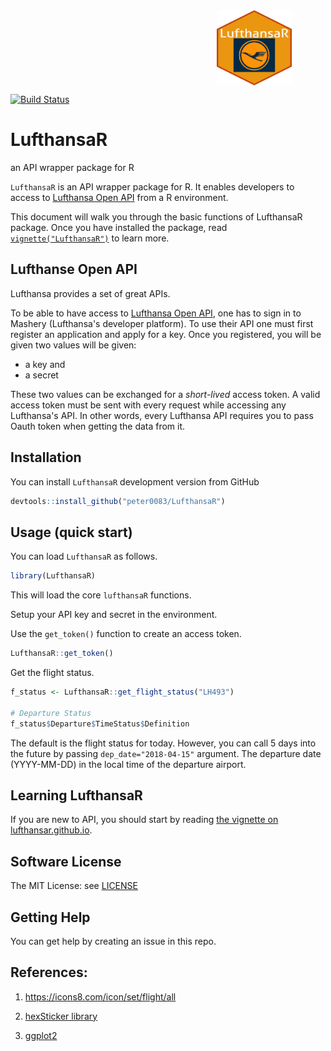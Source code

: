 <div style="max-height:450px; max-width:450px; overflow: hidden">
   <img src="image/hexlogo.png" align="right" alt="hexlogo" height="120" width="120"/>
</div>


[![Build Status](https://travis-ci.org/peter0083/LufthansaR.svg?branch=master)](https://travis-ci.org/peter0083/LufthansaR)

# LufthansaR

an API wrapper package for R

`LufthansaR` is an API wrapper package for R. It enables developers to access to [Lufthansa Open API](https://developer.lufthansa.com/docs) from a R environment. 

This document will walk you through the basic functions of LufthansaR package. Once you have installed the package, read [`vignette("LufthansaR")`](https://lufthansarpackage.wordpress.com/2018/04/15/lufthansar-package-first-release/) to learn more.


Lufthanse Open API
----------------------

Lufthansa provides a set of great APIs. 

To be able to have access to [Lufthansa Open API](https://developer.lufthansa.com/docs), one has to sign in to Mashery (Lufthansa's developer platform). To use their API one must first register an application and apply for a key. Once you registered, you will be given two values will be given: 

- a key and
- a secret 

These two values can be exchanged for a _short-lived_ access token. A valid access token must be sent with every request while accessing any Lufthansa's API. In other words, every Lufthansa API requires you to pass Oauth token when getting the data from it.


Installation
----------------

You can install `LufthansaR` development version from GitHub

```r
devtools::install_github("peter0083/LufthansaR")
```


Usage (quick start)
-----------------------

You can load `LufthansaR` as follows.

```r
library(LufthansaR)
```

This will load the core `lufthansaR` functions. 

Setup your API key and secret in the environment.

Use the `get_token()` function to create an access token.

```r
LufthansaR::get_token()
```

Get the flight status.

```r
f_status <- LufthansaR::get_flight_status("LH493")

# Departure Status
f_status$Departure$TimeStatus$Definition
```

The default is the flight status for today. However, you can call 5 days into the future by passing `dep_date="2018-04-15"` argument. The departure date (YYYY-MM-DD) in the local time of the departure airport.


Learning LufthansaR
-----------------------

If you are new to API, you should start by reading [the vignette on lufthansar.github.io](https://lufthansarpackage.wordpress.com/2018/04/15/lufthansar-package-first-release/).


Software License
--------------------

The MIT License: see [LICENSE](https://github.com/peter0083/LufthansaR/blob/master/LICENSE)

Getting Help
----------------

You can get help by creating an issue in this repo.

References:
---------------

1. https://icons8.com/icon/set/flight/all

2. [hexSticker library](https://github.com/GuangchuangYu/hexSticker)

3. [ggplot2](https://github.com/tidyverse/ggplot2)
